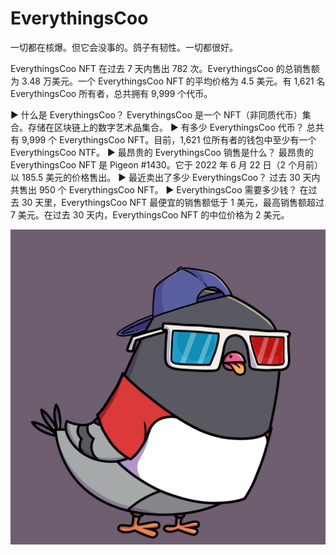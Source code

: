 # EverythingsCoo

一切都在核爆。但它会没事的。鸽子有韧性。一切都很好。

EverythingsCoo NFT 在过去 7 天内售出 782 次。EverythingsCoo 的总销售额为 3.48 万美元。一个 EverythingsCoo NFT 的平均价格为 4.5 美元。有 1,621 名 EverythingsCoo 所有者，总共拥有 9,999 个代币。

▶ 什么是 EverythingsCoo？
EverythingsCoo 是一个 NFT（非同质代币）集合。存储在区块链上的数字艺术品集合。
▶ 有多少 EverythingsCoo 代币？
总共有 9,999 个 EverythingsCoo NFT。目前，1,621 位所有者的钱包中至少有一个 EverythingsCoo NTF。
▶ 最昂贵的 EverythingsCoo 销售是什么？
最昂贵的 EverythingsCoo NFT 是 Pigeon #1430。它于 2022 年 6 月 22 日（2 个月前）以 185.5 美元的价格售出。
▶ 最近卖出了多少 EverythingsCoo？
过去 30 天内共售出 950 个 EverythingsCoo NFT。
▶ EverythingsCoo 需要多少钱？
在过去 30 天里，EverythingsCoo NFT 最便宜的销售额低于 1 美元，最高销售额超过 7 美元。在过去 30 天内，EverythingsCoo NFT 的中位价格为 2 美元。

![nft](unnamed.png)
